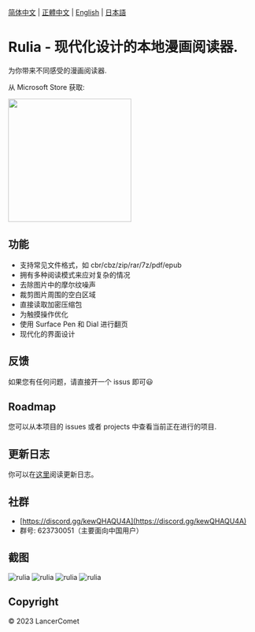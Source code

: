[简体中文](README.CHS.md) | [正體中文](README.CHT.md) | [English](README.md) | [日本語](README.JPN.md)

# Rulia - 现代化设计的本地漫画阅读器.

为你带来不同感受的漫画阅读器.

从 Microsoft Store 获取:

<a href="https://apps.microsoft.com/store/detail/9MVVLRZWRXX8?cid=github&launch=true&mode=mini">
  <img src="https://get.microsoft.com/images/zh-cn%20dark.svg" width="250" />
</a>

## 功能
 
 - 支持常见文件格式，如 cbr/cbz/zip/rar/7z/pdf/epub
 - 拥有多种阅读模式来应对复杂的情况
 - 去除图片中的摩尔纹噪声
 - 裁剪图片周围的空白区域
 - 直接读取加密压缩包
 - 为触摸操作优化
 - 使用 Surface Pen 和 Dial 进行翻页
 - 现代化的界面设计

## 反馈

如果您有任何问题，请直接开一个 issus 即可😃

## Roadmap

您可以从本项目的 issues 或者 projects 中查看当前正在进行的项目.

## 更新日志

你可以在[这里](https://github.com/LancerComet/RuliaReader/blob/master/CHANGELOG.md)阅读更新日志。

## 社群

 - [https://discord.gg/kewQHAQU4A](https://discord.gg/kewQHAQU4A)
 - 群号: 623730051（主要面向中国用户）

## 截图

![rulia](/images/chs-01.jpg)
![rulia](/images/chs-02.jpg)
![rulia](/images/chs-03.jpg)
![rulia](/images/chs-04.jpg)

## Copyright

© 2023 LancerComet
